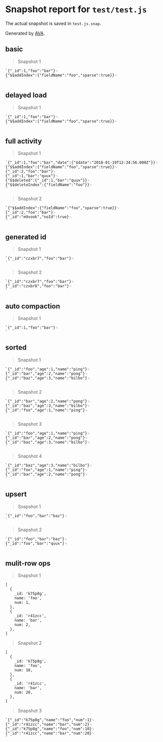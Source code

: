 # Snapshot report for `test/test.js`

The actual snapshot is saved in `test.js.snap`.

Generated by [AVA](https://avajs.dev).

## basic

> Snapshot 1

    `{"_id":1,"foo":"bar"}␊
    {"$$addIndex":{"fieldName":"foo","sparse":true}}␊
    `

## delayed load

> Snapshot 1

    `{"_id":1,"foo":"bar"}␊
    {"$$addIndex":{"fieldName":"foo","sparse":true}}␊
    `

## full activity

> Snapshot 1

    `{"_id":1,"foo":"bar","date":{"$date":"2018-01-19T12:34:56.000Z"}}␊
    {"$$addIndex":{"fieldName":"foo","sparse":true}}␊
    {"_id":2,"foo":"bar"}␊
    {"_id":1,"bar":"quux"}␊
    {"$$deleted":{"_id":1,"bar":"quux"}}␊
    {"$$deleteIndex":{"fieldName":"foo"}}␊
    `

> Snapshot 2

    `{"$$addIndex":{"fieldName":"foo","sparse":true}}␊
    {"_id":2,"foo":"bar"}␊
    {"_id":"m9vook","noId":true}␊
    `

## generated id

> Snapshot 1

    `{"_id":"czxbr7","foo":"bar"}␊
    `

> Snapshot 2

    `{"_id":"czxbr7","foo":"bar"}␊
    {"_id":"czxbr8","foo":"bar"}␊
    `

## auto compaction

> Snapshot 1

    `{"_id":1,"foo":"bar"}␊
    `

## sorted

> Snapshot 1

    `{"_id":"foo","age":1,"name":"ping"}␊
    {"_id":"bar","age":2,"name":"pong"}␊
    {"_id":"baz","age":3,"name":"bilbo"}␊
    `

> Snapshot 2

    `{"_id":"bar","age":2,"name":"pong"}␊
    {"_id":"baz","age":3,"name":"bilbo"}␊
    {"_id":"foo","age":1,"name":"ping"}␊
    `

> Snapshot 3

    `{"_id":"foo","age":1,"name":"ping"}␊
    {"_id":"bar","age":2,"name":"pong"}␊
    {"_id":"baz","age":3,"name":"bilbo"}␊
    `

> Snapshot 4

    `{"_id":"baz","age":3,"name":"bilbo"}␊
    {"_id":"foo","age":1,"name":"ping"}␊
    {"_id":"bar","age":2,"name":"pong"}␊
    `

## upsert

> Snapshot 1

    `{"_id":"foo","bar":"baz"}␊
    `

> Snapshot 2

    `{"_id":"foo","bar":"baz"}␊
    {"_id":"foo","bar":"quux"}␊
    `

## mulit-row ops

> Snapshot 1

    [
      {
        _id: 'k75p8g',
        name: 'foo',
        num: 1,
      },
      {
        _id: 'r41zcc',
        name: 'bar',
        num: 2,
      },
    ]

> Snapshot 2

    [
      {
        _id: 'k75p8g',
        name: 'foo',
        num: 10,
      },
      {
        _id: 'r41zcc',
        name: 'bar',
        num: 20,
      },
    ]

> Snapshot 3

    `{"_id":"k75p8g","name":"foo","num":1}␊
    {"_id":"r41zcc","name":"bar","num":2}␊
    {"_id":"k75p8g","name":"foo","num":10}␊
    {"_id":"r41zcc","name":"bar","num":20}␊
    `
